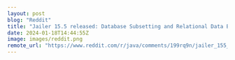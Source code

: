 ```yaml
---
layout: post
blog: "Reddit"
title: "Jailer 15.5 released: Database Subsetting and Relational Data Browsing Tool."
date: 2024-01-18T14:44:55Z
image: images/reddit.png
remote_url: "https://www.reddit.com/r/java/comments/199rq9n/jailer_155_released_database_subsetting_and/"
---
```

